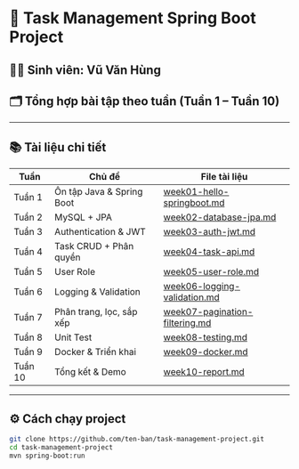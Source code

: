# 📌 Task Management Spring Boot Project

## 👨‍💻 Sinh viên: Vũ Văn Hùng
## 🗂 Tổng hợp bài tập theo tuần (Tuần 1 – Tuần 10)

---

## 📚 Tài liệu chi tiết

| Tuần | Chủ đề | File tài liệu |
|------|--------|-----------------------------|
| Tuần 1 | Ôn tập Java & Spring Boot | [week01-hello-springboot.md](./docs/week01-hello-springboot.md) |
| Tuần 2 | MySQL + JPA | [week02-database-jpa.md](./docs/week02-database-jpa.md) |
| Tuần 3 | Authentication & JWT | [week03-auth-jwt.md](./docs/week03-auth-jwt.md) |
| Tuần 4 | Task CRUD + Phân quyền | [week04-task-api.md](./docs/week04-task-api.md) |
| Tuần 5 | User Role | [week05-user-role.md](./docs/week05-user-role.md) |
| Tuần 6 | Logging & Validation | [week06-logging-validation.md](./docs/week06-logging-validation.md) |
| Tuần 7 | Phân trang, lọc, sắp xếp | [week07-pagination-filtering.md](./docs/week07-pagination-filtering.md) |
| Tuần 8 | Unit Test | [week08-testing.md](./docs/week08-testing.md) |
| Tuần 9 | Docker & Triển khai | [week09-docker.md](./docs/week09-docker.md) |
| Tuần 10 | Tổng kết & Demo | [week10-report.md](./docs/week10-report.md) |

---

## ⚙️ Cách chạy project

```bash
git clone https://github.com/ten-ban/task-management-project.git
cd task-management-project
mvn spring-boot:run
